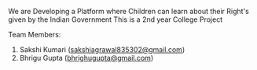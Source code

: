 We are Developing a Platform where Children can learn about their Right's given by the Indian Government
This is a 2nd year College Project

Team Members:
1) Sakshi Kumari (sakshiagrawal835302@gmail.com)
2) Bhrigu Gupta (bhrighugupta@gmail.com)
